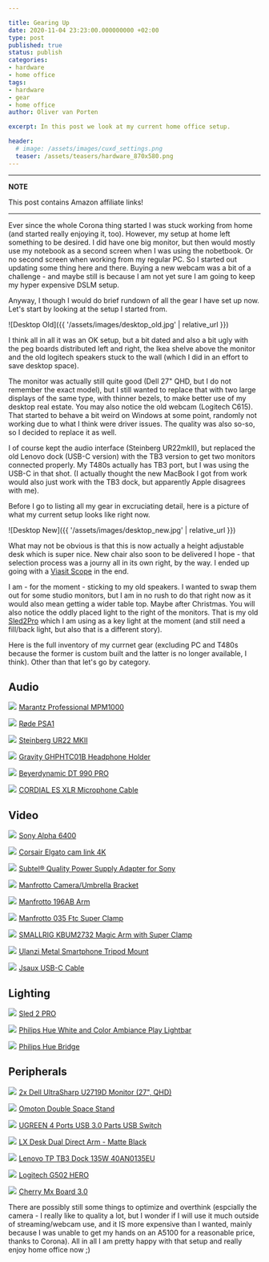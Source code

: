 ```yaml
---

title: Gearing Up
date: 2020-11-04 23:23:00.000000000 +02:00
type: post
published: true
status: publish
categories: 
- hardware
- home office
tags:
- hardware
- gear
- home office
author: Oliver van Porten

excerpt: In this post we look at my current home office setup. 

header: 
  # image: /assets/images/cuxd_settings.png
  teaser: /assets/teasers/hardware_870x580.png
---
```


---
**NOTE**

This post contains Amazon affiliate links!

---


Ever since the whole Corona thing started I was stuck working from home (and started really enjoying it, too). However, my setup at home left
something to be desired. I did have one big monitor, but then would mostly use my notebook as a second screen when I was using the nobetbook. Or no second
screen when working from my regular PC. So I started out updating some thing here and there. Buying a new webcam was a bit of a challenge - and maybe
still is because I am not yet sure I am going to keep my hyper expensive DSLM setup.

Anyway, I though I would do brief rundown of all the gear I have set up now. Let's start by looking at the setup I started from.

![Desktop Old]({{ '/assets/images/desktop_old.jpg' | relative_url }})

I think all in all it was an OK setup, but a bit dated and also a bit ugly with the peg boards distributed left and right, the Ikea shelve above the monitor
and the old logitech speakers stuck to the wall (which I did in an effort to save desktop space).

The monitor was actually still quite good (Dell 27" QHD, but I do not remember the exact model), but I still wanted to replace that with 
two large displays of the same type, with thinner bezels, to make better use of my desktop real estate. You may also notice the old webcam (Logitech C615). 
That started to behave a bit weird on Windows at some point, randomly not working due to what I think were driver issues. 
The quality was also so-so, so I decided to replace it as well. 

I of course kept the audio interface (Steinberg UR22mkII), but replaced the old Lenovo dock (USB-C version) with the TB3 version to get two monitors connected properly. My T480s actually has TB3 port, but I was using the USB-C in that shot. (I actually thought the new MacBook I got from work would also just work with the TB3 dock, but apparently Apple disagrees with me).


Before I go to listing all my gear in excruciating detail, here is a picture of what my current setup looks like right now.

![Desktop New]({{ '/assets/images/desktop_new.jpg' | relative_url }})

What may not be obvious is that this is now actually a height adjustable desk which is super nice. New chair also soon to be delivered I hope - that selection
process was a journy all in its own right, by the way. I ended up going with a [Viasit Scope](https://www.viasit.com/de/produkte/stuehle/scope-netzruecken) in the end. 

I am - for the moment - sticking to my old speakers. I wanted to swap them out for some studio monitors, but I am in no rush to do that right now as it would also mean getting a wider table top. Maybe after Christmas. You will also notice the oddly placed light to the right of the monitors. That is my old [Sled2Pro](https://amzn.to/2I4r2GA) which I am using as a key light at the moment (and still need a fill/back light, but also that is a different story).

Here is the full inventory of my currnet gear (excluding PC and T480s because the former is custom built and the latter is no longer available, I think). 
Other than that let's go by category.

Audio
-----

<a href="https://www.amazon.de/-/en/Marantz-Professional-MPM1000-microphone-protection/dp/B01C05AL4C/ref=as_li_ss_il?dchild=1&keywords=mpm+1000&qid=1604528103&quartzVehicle=6-1211&replacementKeywords=mpm&sr=8-1&linkCode=li2&tag=ovanporten-21&linkId=a6ccd02195e8eb9ae2b77976d35d8a79&language=en_GB" target="_blank"><img border="0" src="//ws-eu.amazon-adsystem.com/widgets/q?_encoding=UTF8&ASIN=B01C05AL4C&Format=_SL160_&ID=AsinImage&MarketPlace=DE&ServiceVersion=20070822&WS=1&tag=ovanporten-21&language=en_GB" ></a><img src="https://ir-de.amazon-adsystem.com/e/ir?t=ovanporten-21&language=en_GB&l=li2&o=3&a=B01C05AL4C" width="1" height="1" border="0" alt="" style="border:none !important; margin:0px !important;" /> [Marantz Professional MPM1000](https://amzn.to/2TTQxwx)

<a href="https://www.amazon.de/-/en/R%C3%B8de-PSA1-articulated-arm-stand/dp/B001D7UYBO/ref=as_li_ss_il?dchild=1&keywords=rode+psa1&qid=1604528211&sr=8-1&linkCode=li2&tag=ovanporten-21&linkId=3a851d991ee770ea649a7514c43d9638&language=en_GB" target="_blank"><img border="0" src="//ws-eu.amazon-adsystem.com/widgets/q?_encoding=UTF8&ASIN=B001D7UYBO&Format=_SL160_&ID=AsinImage&MarketPlace=DE&ServiceVersion=20070822&WS=1&tag=ovanporten-21&language=en_GB" ></a><img src="https://ir-de.amazon-adsystem.com/e/ir?t=ovanporten-21&language=en_GB&l=li2&o=3&a=B001D7UYBO" width="1" height="1" border="0" alt="" style="border:none !important; margin:0px !important;" /> [Røde PSA1](https://amzn.to/3jYnqmr)

<a href="https://www.amazon.de/-/en/45840-Steinberg-UR22-MKII/dp/B017LVWBKW/ref=as_li_ss_il?dchild=1&keywords=ur22+mkii&qid=1604528263&sr=8-1&linkCode=li2&tag=ovanporten-21&linkId=1c10066d07dc9b250891d79a81bec232&language=en_GB" target="_blank"><img border="0" src="//ws-eu.amazon-adsystem.com/widgets/q?_encoding=UTF8&ASIN=B017LVWBKW&Format=_SL160_&ID=AsinImage&MarketPlace=DE&ServiceVersion=20070822&WS=1&tag=ovanporten-21&language=en_GB" ></a><img src="https://ir-de.amazon-adsystem.com/e/ir?t=ovanporten-21&language=en_GB&l=li2&o=3&a=B017LVWBKW" width="1" height="1" border="0" alt="" style="border:none !important; margin:0px !important;" /> [Steinberg UR22 MKII](https://amzn.to/3jWfRNa)

<a href="https://www.amazon.de/-/en/gp/product/B01HBOQT7U/ref=as_li_ss_il?ie=UTF8&psc=1&linkCode=li2&tag=ovanporten-21&linkId=adad8601e27adba49d0fea63bc88198b&language=en_GB" target="_blank"><img border="0" src="//ws-eu.amazon-adsystem.com/widgets/q?_encoding=UTF8&ASIN=B01HBOQT7U&Format=_SL160_&ID=AsinImage&MarketPlace=DE&ServiceVersion=20070822&WS=1&tag=ovanporten-21&language=en_GB" ></a><img src="https://ir-de.amazon-adsystem.com/e/ir?t=ovanporten-21&language=en_GB&l=li2&o=3&a=B01HBOQT7U" width="1" height="1" border="0" alt="" style="border:none !important; margin:0px !important;" /> [Gravity GHPHTC01B Headphone Holder](https://amzn.to/3eqPE8c)

<a href="https://www.amazon.de/-/en/beyerdynamic-990-PRO-over-earphones/dp/B0011UB9CQ/ref=as_li_ss_il?dchild=1&keywords=dt+990+pro&qid=1604528358&s=ce-de&sr=1-1&linkCode=li2&tag=ovanporten-21&linkId=33c01572eb795480c1a17d6a2db4a104&language=en_GB" target="_blank"><img border="0" src="//ws-eu.amazon-adsystem.com/widgets/q?_encoding=UTF8&ASIN=B0011UB9CQ&Format=_SL160_&ID=AsinImage&MarketPlace=DE&ServiceVersion=20070822&WS=1&tag=ovanporten-21&language=en_GB" ></a><img src="https://ir-de.amazon-adsystem.com/e/ir?t=ovanporten-21&language=en_GB&l=li2&o=3&a=B0011UB9CQ" width="1" height="1" border="0" alt="" style="border:none !important; margin:0px !important;" /> [Beyerdynamic DT 990 PRO](https://amzn.to/3jXSdzU)

<a href="https://www.amazon.de/-/en/gp/product/B00GJQHBZ6/ref=as_li_ss_il?ie=UTF8&psc=1&linkCode=li2&tag=ovanporten-21&linkId=c179edfee7b50073b13a55d5f05ddc5e&language=en_GB" target="_blank"><img border="0" src="//ws-eu.amazon-adsystem.com/widgets/q?_encoding=UTF8&ASIN=B00GJQHBZ6&Format=_SL160_&ID=AsinImage&MarketPlace=DE&ServiceVersion=20070822&WS=1&tag=ovanporten-21&language=en_GB" ></a><img src="https://ir-de.amazon-adsystem.com/e/ir?t=ovanporten-21&language=en_GB&l=li2&o=3&a=B00GJQHBZ6" width="1" height="1" border="0" alt="" style="border:none !important; margin:0px !important;" /> [CORDIAL ES XLR Microphone Cable](https://amzn.to/2TSfXdQ)


Video
-----

<a href="https://www.amazon.de/-/en/Sony-Alpha-Mount-System-Camera/dp/B07MWDP1VD/ref=as_li_ss_il?dchild=1&keywords=sony+a6400&qid=1604528469&s=ce-de&sr=1-3&linkCode=li2&tag=ovanporten-21&linkId=f1703c06624ea6be2693f3ff74e16572&language=en_GB" target="_blank"><img border="0" src="//ws-eu.amazon-adsystem.com/widgets/q?_encoding=UTF8&ASIN=B07MWDP1VD&Format=_SL160_&ID=AsinImage&MarketPlace=DE&ServiceVersion=20070822&WS=1&tag=ovanporten-21&language=en_GB" ></a><img src="https://ir-de.amazon-adsystem.com/e/ir?t=ovanporten-21&language=en_GB&l=li2&o=3&a=B07MWDP1VD" width="1" height="1" border="0" alt="" style="border:none !important; margin:0px !important;" /> [Sony Alpha 6400](https://amzn.to/3l0i3UW)

<a href="https://www.amazon.de/-/en/gp/product/B07K3FN5MR/ref=as_li_ss_il?ie=UTF8&psc=1&linkCode=li2&tag=ovanporten-21&linkId=15aaaac64fd51b3a97226d7f8126b2e2&language=en_GB" target="_blank"><img border="0" src="//ws-eu.amazon-adsystem.com/widgets/q?_encoding=UTF8&ASIN=B07K3FN5MR&Format=_SL160_&ID=AsinImage&MarketPlace=DE&ServiceVersion=20070822&WS=1&tag=ovanporten-21&language=en_GB" ></a><img src="https://ir-de.amazon-adsystem.com/e/ir?t=ovanporten-21&language=en_GB&l=li2&o=3&a=B07K3FN5MR" width="1" height="1" border="0" alt="" style="border:none !important; margin:0px !important;" /> [Corsair Elgato cam link 4K](https://amzn.to/3erAyz9)

<a href="https://www.amazon.de/-/en/gp/product/B00MUILVCG/ref=as_li_ss_il?ie=UTF8&psc=1&linkCode=li2&tag=ovanporten-21&linkId=ff1e919d50e038b3512dd4eed2446052&language=en_GB" target="_blank"><img border="0" src="//ws-eu.amazon-adsystem.com/widgets/q?_encoding=UTF8&ASIN=B00MUILVCG&Format=_SL160_&ID=AsinImage&MarketPlace=DE&ServiceVersion=20070822&WS=1&tag=ovanporten-21&language=en_GB" ></a><img src="https://ir-de.amazon-adsystem.com/e/ir?t=ovanporten-21&language=en_GB&l=li2&o=3&a=B00MUILVCG" width="1" height="1" border="0" alt="" style="border:none !important; margin:0px !important;" /> [Subtel® Quality Power Supply Adapter for Sony](https://amzn.to/3kZqG2e)

<a href="https://www.amazon.de/-/en/143BKT-Manfrotto-Camera-Umbrella-Bracket/dp/B00134SCCA/ref=as_li_ss_il?dchild=1&keywords=manfrotto+camera&qid=1604528540&s=ce-de&sr=1-3&linkCode=li2&tag=ovanporten-21&linkId=6007d3463530c84c58af83cc68d8ae95&language=en_GB" target="_blank"><img border="0" src="//ws-eu.amazon-adsystem.com/widgets/q?_encoding=UTF8&ASIN=B00134SCCA&Format=_SL160_&ID=AsinImage&MarketPlace=DE&ServiceVersion=20070822&WS=1&tag=ovanporten-21&language=en_GB" ></a><img src="https://ir-de.amazon-adsystem.com/e/ir?t=ovanporten-21&language=en_GB&l=li2&o=3&a=B00134SCCA" width="1" height="1" border="0" alt="" style="border:none !important; margin:0px !important;" /> [Manfrotto Camera/Umbrella Bracket](https://amzn.to/2GzfAlG)

<a href="https://www.amazon.de/-/en/Manfrotto-Section-Articulated-without-MANFROTTO/dp/B001CRQ7Y8/ref=as_li_ss_il?dchild=1&keywords=manfrotto+arm&qid=1604528528&s=ce-de&sr=1-7&linkCode=li2&tag=ovanporten-21&linkId=103f22a6628bfb289320b8e885e13b0a&language=en_GB" target="_blank"><img border="0" src="//ws-eu.amazon-adsystem.com/widgets/q?_encoding=UTF8&ASIN=B001CRQ7Y8&Format=_SL160_&ID=AsinImage&MarketPlace=DE&ServiceVersion=20070822&WS=1&tag=ovanporten-21&language=en_GB" ></a><img src="https://ir-de.amazon-adsystem.com/e/ir?t=ovanporten-21&language=en_GB&l=li2&o=3&a=B001CRQ7Y8" width="1" height="1" border="0" alt="" style="border:none !important; margin:0px !important;" /> [Manfrotto 196AB Arm](https://amzn.to/3kYsc4P)

<a href="https://www.amazon.de/-/en/Manfrotto-035-Ftc-Super-Clamp/dp/B0039IABF4/ref=as_li_ss_il?dchild=1&keywords=manfrotto+clamp&qid=1604528514&s=ce-de&sr=1-3&linkCode=li2&tag=ovanporten-21&linkId=1352bb704d51e893eb06b0e1515b0dc3&language=en_GB" target="_blank"><img border="0" src="//ws-eu.amazon-adsystem.com/widgets/q?_encoding=UTF8&ASIN=B0039IABF4&Format=_SL160_&ID=AsinImage&MarketPlace=DE&ServiceVersion=20070822&WS=1&tag=ovanporten-21&language=en_GB" ></a><img src="https://ir-de.amazon-adsystem.com/e/ir?t=ovanporten-21&language=en_GB&l=li2&o=3&a=B0039IABF4" width="1" height="1" border="0" alt="" style="border:none !important; margin:0px !important;" /> [Manfrotto 035 Ftc Super Clamp](https://amzn.to/3etBSl3)

<a href="https://www.amazon.de/-/en/gp/product/B08B63WXWN/ref=as_li_ss_il?ie=UTF8&psc=1&linkCode=li2&tag=ovanporten-21&linkId=d4760786b4dada48e77e3a186b8e6c55&language=en_GB" target="_blank"><img border="0" src="//ws-eu.amazon-adsystem.com/widgets/q?_encoding=UTF8&ASIN=B08B63WXWN&Format=_SL160_&ID=AsinImage&MarketPlace=DE&ServiceVersion=20070822&WS=1&tag=ovanporten-21&language=en_GB" ></a><img src="https://ir-de.amazon-adsystem.com/e/ir?t=ovanporten-21&language=en_GB&l=li2&o=3&a=B08B63WXWN" width="1" height="1" border="0" alt="" style="border:none !important; margin:0px !important;" /> [SMALLRIG KBUM2732 Magic Arm with Super Clamp](https://amzn.to/2TQCI25)

<a href="https://www.amazon.de/-/en/gp/product/B06Y5C4DRV/ref=as_li_ss_il?ie=UTF8&psc=1&linkCode=li2&tag=ovanporten-21&linkId=55d5a191e2464d80297202494bb79378&language=en_GB" target="_blank"><img border="0" src="//ws-eu.amazon-adsystem.com/widgets/q?_encoding=UTF8&ASIN=B06Y5C4DRV&Format=_SL160_&ID=AsinImage&MarketPlace=DE&ServiceVersion=20070822&WS=1&tag=ovanporten-21&language=en_GB" ></a><img src="https://ir-de.amazon-adsystem.com/e/ir?t=ovanporten-21&language=en_GB&l=li2&o=3&a=B06Y5C4DRV" width="1" height="1" border="0" alt="" style="border:none !important; margin:0px !important;" /> [Ulanzi Metal Smartphone Tripod Mount](https://amzn.to/352ujz3)

<a href="https://www.amazon.de/-/en/gp/product/B07BBLTX96/ref=as_li_ss_il?ie=UTF8&psc=1&linkCode=li2&tag=ovanporten-21&linkId=bcb797cfc5c5feb0bcbc84348f162dff&language=en_GB" target="_blank"><img border="0" src="//ws-eu.amazon-adsystem.com/widgets/q?_encoding=UTF8&ASIN=B07BBLTX96&Format=_SL160_&ID=AsinImage&MarketPlace=DE&ServiceVersion=20070822&WS=1&tag=ovanporten-21&language=en_GB" ></a><img src="https://ir-de.amazon-adsystem.com/e/ir?t=ovanporten-21&language=en_GB&l=li2&o=3&a=B07BBLTX96" width="1" height="1" border="0" alt="" style="border:none !important; margin:0px !important;" /> [Jsaux USB-C Cable](https://amzn.to/34Y1jID)

Lighting
--------

<a href="https://www.amazon.de/-/en/Music-Adapter-Goosenecks-Flexilight-Minilight/dp/B072VZBLQZ/ref=as_li_ss_il?dchild=1&keywords=sled2pro&qid=1604528791&sr=8-4&linkCode=li2&tag=ovanporten-21&linkId=4ee0ecb6ec3bf99951fe70a8b8161ef8&language=en_GB" target="_blank"><img border="0" src="//ws-eu.amazon-adsystem.com/widgets/q?_encoding=UTF8&ASIN=B072VZBLQZ&Format=_SL160_&ID=AsinImage&MarketPlace=DE&ServiceVersion=20070822&WS=1&tag=ovanporten-21&language=en_GB" ></a><img src="https://ir-de.amazon-adsystem.com/e/ir?t=ovanporten-21&language=en_GB&l=li2&o=3&a=B072VZBLQZ" width="1" height="1" border="0" alt="" style="border:none !important; margin:0px !important;" /> [Sled 2 PRO](https://amzn.to/2JDPleX)

<a href="https://www.amazon.de/-/en/dp/B07FXRS4ZW/ref=as_li_ss_il?_encoding=UTF8&psc=1&linkCode=li2&tag=ovanporten-21&linkId=16b782e4eca6b23c93a7e37eade79ab8&language=en_GB" target="_blank"><img border="0" src="//ws-eu.amazon-adsystem.com/widgets/q?_encoding=UTF8&ASIN=B07FXRS4ZW&Format=_SL160_&ID=AsinImage&MarketPlace=DE&ServiceVersion=20070822&WS=1&tag=ovanporten-21&language=en_GB" ></a><img src="https://ir-de.amazon-adsystem.com/e/ir?t=ovanporten-21&language=en_GB&l=li2&o=3&a=B07FXRS4ZW" width="1" height="1" border="0" alt="" style="border:none !important; margin:0px !important;" /> [Philips Hue White and Color Ambiance Play Lightbar](https://amzn.to/363yidU)

<a href="https://www.amazon.de/-/en/gp/product/B016151IPI/ref=as_li_ss_il?ie=UTF8&psc=1&linkCode=li2&tag=ovanporten-21&linkId=d537372a0a66f6575b79efd7c65fa0ff&language=en_GB" target="_blank"><img border="0" src="//ws-eu.amazon-adsystem.com/widgets/q?_encoding=UTF8&ASIN=B016151IPI&Format=_SL160_&ID=AsinImage&MarketPlace=DE&ServiceVersion=20070822&WS=1&tag=ovanporten-21&language=en_GB" ></a><img src="https://ir-de.amazon-adsystem.com/e/ir?t=ovanporten-21&language=en_GB&l=li2&o=3&a=B016151IPI" width="1" height="1" border="0" alt="" style="border:none !important; margin:0px !important;" /> [Philips Hue Bridge](https://amzn.to/2GzgJtu)

Peripherals
-----------

<a href="https://www.amazon.de/-/en/UltraSharp-U2719D-Monitor-Visible-DELL-U2719D/dp/B07JGSPQV2/ref=as_li_ss_il?dchild=1&keywords=dell+u2719d&qid=1604529051&refinements=p_76:419122031&rnid=419121031&rps=1&sr=8-1&linkCode=li2&tag=ovanporten-21&linkId=f388cd55e6c9a0cc7918e9493f9e3013&language=en_GB" target="_blank"><img border="0" src="//ws-eu.amazon-adsystem.com/widgets/q?_encoding=UTF8&ASIN=B07JGSPQV2&Format=_SL160_&ID=AsinImage&MarketPlace=DE&ServiceVersion=20070822&WS=1&tag=ovanporten-21&language=en_GB" ></a><img src="https://ir-de.amazon-adsystem.com/e/ir?t=ovanporten-21&language=en_GB&l=li2&o=3&a=B07JGSPQV2" width="1" height="1" border="0" alt="" style="border:none !important; margin:0px !important;" /> [2x Dell UltraSharp U2719D Monitor (27", QHD)](https://amzn.to/2GsP4dw)

<a href="https://www.amazon.de/-/en/Adjustable-Vertical-Laptop-Aluminium-Notebooks-silver/dp/B078TGPBSW/ref=as_li_ss_il?dchild=1&keywords=omotion+stand&qid=1604529120&sr=8-5&th=1&linkCode=li2&tag=ovanporten-21&linkId=1f7d1d9b0eecae847f49bf4f88ec3369&language=en_GB" target="_blank"><img border="0" src="//ws-eu.amazon-adsystem.com/widgets/q?_encoding=UTF8&ASIN=B078TGPBSW&Format=_SL160_&ID=AsinImage&MarketPlace=DE&ServiceVersion=20070822&WS=1&tag=ovanporten-21&language=en_GB" ></a><img src="https://ir-de.amazon-adsystem.com/e/ir?t=ovanporten-21&language=en_GB&l=li2&o=3&a=B078TGPBSW" width="1" height="1" border="0" alt="" style="border:none !important; margin:0px !important;" /> [Omoton Double Space Stand](https://amzn.to/3kZsRTs)

<a href="https://www.amazon.de/-/en/UGREEN-Printers-Scanners-Keyboards-Headset/dp/B01N6GD9JO/ref=as_li_ss_il?dchild=1&keywords=ugreen+switch&qid=1604529170&sr=8-3&linkCode=li2&tag=ovanporten-21&linkId=65c8824e8fe3d27483cb2aa07b386b97&language=en_GB" target="_blank"><img border="0" src="//ws-eu.amazon-adsystem.com/widgets/q?_encoding=UTF8&ASIN=B01N6GD9JO&Format=_SL160_&ID=AsinImage&MarketPlace=DE&ServiceVersion=20070822&WS=1&tag=ovanporten-21&language=en_GB" ></a><img src="https://ir-de.amazon-adsystem.com/e/ir?t=ovanporten-21&language=en_GB&l=li2&o=3&a=B01N6GD9JO" width="1" height="1" border="0" alt="" style="border:none !important; margin:0px !important;" /> [UGREEN 4 Ports USB 3.0 Parts USB Switch](https://amzn.to/365JztX)

<a href="https://www.amazon.de/-/en/LX-Desk-Dual-Direct-Arm/dp/B07Q1N5H34/ref=as_li_ss_il?dchild=1&keywords=Ergotron+LX+Dual&qid=1604529246&quartzVehicle=842-240&replacementKeywords=ergotron+dual&sr=8-4&linkCode=li2&tag=ovanporten-21&linkId=6e469276b0d6b040de1d428798311080&language=en_GB" target="_blank"><img border="0" src="//ws-eu.amazon-adsystem.com/widgets/q?_encoding=UTF8&ASIN=B07Q1N5H34&Format=_SL160_&ID=AsinImage&MarketPlace=DE&ServiceVersion=20070822&WS=1&tag=ovanporten-21&language=en_GB" ></a><img src="https://ir-de.amazon-adsystem.com/e/ir?t=ovanporten-21&language=en_GB&l=li2&o=3&a=B07Q1N5H34" width="1" height="1" border="0" alt="" style="border:none !important; margin:0px !important;" /> [LX Desk Dual Direct Arm - Matte Black](https://amzn.to/3jYPVjU)

<a href="https://www.amazon.de/-/en/Lenovo-TB3-Dock-135W-40AN0135EU-Black/dp/B07KZWBQ94/ref=as_li_ss_il?dchild=1&keywords=thinkpad+tb3+dock&qid=1604529292&sr=8-3&linkCode=li2&tag=ovanporten-21&linkId=8686376ce65ba630ce057565ef22a2d9&language=en_GB" target="_blank"><img border="0" src="//ws-eu.amazon-adsystem.com/widgets/q?_encoding=UTF8&ASIN=B07KZWBQ94&Format=_SL160_&ID=AsinImage&MarketPlace=DE&ServiceVersion=20070822&WS=1&tag=ovanporten-21&language=en_GB" ></a><img src="https://ir-de.amazon-adsystem.com/e/ir?t=ovanporten-21&language=en_GB&l=li2&o=3&a=B07KZWBQ94" width="1" height="1" border="0" alt="" style="border:none !important; margin:0px !important;" /> [Lenovo TP TB3 Dock 135W 40AN0135EU](https://amzn.to/3502wPH)

<a href="https://www.amazon.de/-/en/Logitech-programmable-computer-customizable-packaging/dp/B07GS6ZS8J/ref=as_li_ss_il?dchild=1&keywords=logitech+g502&qid=1604529333&sr=8-3&linkCode=li2&tag=ovanporten-21&linkId=57b9d5f09754950283fe07e51d09dc1f&language=en_GB" target="_blank"><img border="0" src="//ws-eu.amazon-adsystem.com/widgets/q?_encoding=UTF8&ASIN=B07GS6ZS8J&Format=_SL160_&ID=AsinImage&MarketPlace=DE&ServiceVersion=20070822&WS=1&tag=ovanporten-21&language=en_GB" ></a><img src="https://ir-de.amazon-adsystem.com/e/ir?t=ovanporten-21&language=en_GB&l=li2&o=3&a=B07GS6ZS8J" width="1" height="1" border="0" alt="" style="border:none !important; margin:0px !important;" /> [Logitech G502 HERO](https://amzn.to/2GrABhU)


<a href="https://www.amazon.de/-/en/gp/product/B00HDZTMBS/ref=as_li_ss_il?ie=UTF8&psc=1&linkCode=li2&tag=ovanporten-21&linkId=eb0dcbd9e3875535f6d1acbf8c341329&language=en_GB" target="_blank"><img border="0" src="//ws-eu.amazon-adsystem.com/widgets/q?_encoding=UTF8&ASIN=B00HDZTMBS&Format=_SL160_&ID=AsinImage&MarketPlace=DE&ServiceVersion=20070822&WS=1&tag=ovanporten-21&language=en_GB" ></a><img src="https://ir-de.amazon-adsystem.com/e/ir?t=ovanporten-21&language=en_GB&l=li2&o=3&a=B00HDZTMBS" width="1" height="1" border="0" alt="" style="border:none !important; margin:0px !important;" /> [Cherry Mx Board 3.0](https://amzn.to/35Zw532)


There are possibly still some things to optimize and overthink (espcially the camera - I really like to quality a lot, but I wonder if I will use it much outside of streaming/webcam use, and it IS more expensive than I wanted, mainly because I was unable to get my hands on an A5100 for a reasonable price, thanks to Corona). All in all I am pretty happy with that setup and really enjoy home office now ;)




